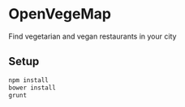 # OpenVegeMap

Find vegetarian and vegan restaurants in your city

## Setup

```bash
npm install
bower install
grunt
```
